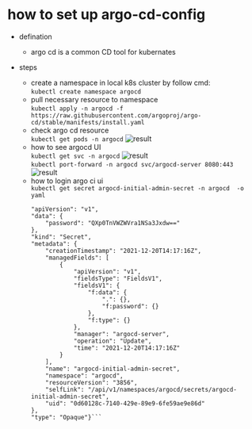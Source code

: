 # how to set up argo-cd-config

* defination
  * argo cd is a common CD tool for kubernates

* steps
  * create a namespace in local k8s cluster by follow cmd:
    </br> ``` kubectl create namespace argocd ```
  * pull necessary resource to namespace
    </br>``` kubectl apply -n argocd -f https://raw.githubusercontent.com/argoproj/argo-cd/stable/manifests/install.yaml ```
  * check argo cd resource
    </br>``` kubectl get pods -n argocd ```
     ![result](/images/argocdpods.png)
  * how to see argocd UI
    </br>```kubectl get svc -n argocd```
     ![result](/images/getargocdsvc.png)
    </br>```kubectl port-forward -n argocd svc/argocd-server 8080:443```
     ![result](/images/argocdUI.png)
  * how to login argo ci ui
    </br>```kubectl get secret argocd-initial-admin-secret -n argocd  -o yaml```
    ```{
    "apiVersion": "v1",
    "data": {
        "password": "QXp0TnVWZWVra1NSa3Jxdw=="
    },
    "kind": "Secret",
    "metadata": {
        "creationTimestamp": "2021-12-20T14:17:16Z",
        "managedFields": [
            {
                "apiVersion": "v1",
                "fieldsType": "FieldsV1",
                "fieldsV1": {
                    "f:data": {
                        ".": {},
                        "f:password": {}
                    },
                    "f:type": {}
                },
                "manager": "argocd-server",
                "operation": "Update",
                "time": "2021-12-20T14:17:16Z"
            }
        ],
        "name": "argocd-initial-admin-secret",
        "namespace": "argocd",
        "resourceVersion": "3856",
        "selfLink": "/api/v1/namespaces/argocd/secrets/argocd-initial-admin-secret",
        "uid": "0d60128c-7140-429e-89e9-6fe59ae9e86d"
    },
    "type": "Opaque"}```